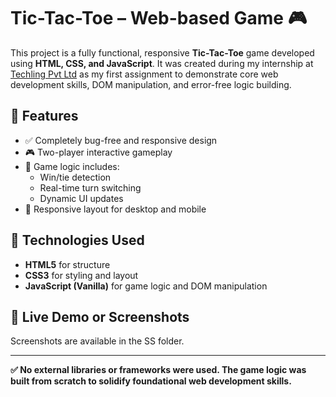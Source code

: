 # Tic-Tac-Toe – Web-based Game 🎮

This project is a fully functional, responsive **Tic-Tac-Toe** game developed using **HTML, CSS, and JavaScript**. It was created during my internship at [Techling Pvt Ltd](https://techling.ai) as my first assignment to demonstrate core web development skills, DOM manipulation, and error-free logic building.

## 🎯 Features

- ✅ Completely bug-free and responsive design
- 🎮 Two-player interactive gameplay
- 🧠 Game logic includes:
  - Win/tie detection
  - Real-time turn switching
  - Dynamic UI updates
- 📱 Responsive layout for desktop and mobile

## 🔧 Technologies Used

- **HTML5** for structure
- **CSS3** for styling and layout
- **JavaScript (Vanilla)** for game logic and DOM manipulation

## 📄 Live Demo or Screenshots

Screenshots are available in the SS folder.

---

**✅ No external libraries or frameworks were used. The game logic was built from scratch to solidify foundational web development skills.**
